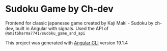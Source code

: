 # Sudoku Game by Ch-dev
Frontend for classic japanesse game created by Kaji Maki - Sudoku by ch-dev, built in Angular with signals.
Used the API of `@amitSharma7741/sudoku_game_and_api`

This project was generated with [Angular CLI](https://github.com/angular/angular-cli) version 19.1.4

